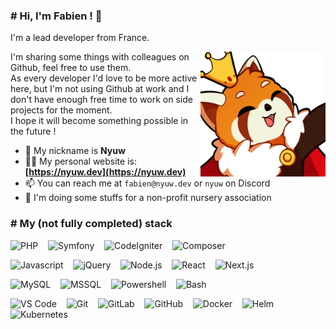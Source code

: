 ### # Hi, I'm Fabien ! 👋

I'm a lead developer from France.

<img align="right" title="Nyuw King Picture" alt="Nyuw King Picture" src="https://raw.githubusercontent.com/Nyuwb/Nyuwb/main/nyuwKING.png" width="200px" height="200px" title="Nyuw King Picture" src="https://raw.githubusercontent.com/Nyuwb/Nyuwb/main/nyuwKING.png" width="200px" height="200px" />

I'm sharing some things with colleagues on Github, feel free to use them.  
As every developer I'd love to be more active here, but I'm not using Github at work and I don't have enough free time to work on side projects for the moment.  
I hope it will become something possible in the future !

- 🥨 My nickname is **Nyuw**
- 👨‍💻 My personal website is: **[https://nyuw.dev](https://nyuw.dev)**
- 📫 You can reach me at `fabien@nyuw.dev` or `nyuw` on Discord
- 👶 I'm doing some stuffs for a non-profit nursery association

### # My (not fully completed) stack

<img src="https://cdn.jsdelivr.net/gh/devicons/devicon@latest/icons/php/php-original.svg" width="48px" alt="PHP" title="PHP" />&nbsp;&nbsp;&nbsp;
<img src="https://cdn.jsdelivr.net/gh/devicons/devicon@latest/icons/symfony/symfony-original.svg" width="48px" alt="Symfony" title="Symfony" />&nbsp;&nbsp;&nbsp;
<img src="https://cdn.jsdelivr.net/gh/devicons/devicon@latest/icons/codeigniter/codeigniter-plain.svg" width="48px" alt="CodeIgniter" title="CodeIgniter" />&nbsp;&nbsp;&nbsp;
<img src="https://cdn.jsdelivr.net/gh/devicons/devicon@latest/icons/composer/composer-original.svg" width="48px" alt="Composer" title="Composer" />&nbsp;&nbsp;&nbsp;

<img src="https://cdn.jsdelivr.net/gh/devicons/devicon@latest/icons/javascript/javascript-original.svg" width="48px" alt="Javascript" title="Javascript" />&nbsp;&nbsp;&nbsp;
<img src="https://cdn.jsdelivr.net/gh/devicons/devicon@latest/icons/jquery/jquery-original.svg" width="48px" alt="jQuery" title="jQuery" />&nbsp;&nbsp;&nbsp;
<img src="https://cdn.jsdelivr.net/gh/devicons/devicon@latest/icons/nodejs/nodejs-original.svg" width="48px" alt="Node.js" title="Node.js" />&nbsp;&nbsp;&nbsp;
<img src="https://cdn.jsdelivr.net/gh/devicons/devicon@latest/icons/react/react-original.svg" width="48px" alt="React" title="React" />&nbsp;&nbsp;&nbsp;
<img src="https://cdn.jsdelivr.net/gh/devicons/devicon@latest/icons/nextjs/nextjs-original.svg" width="48px" alt="Next.js" title="Next.js" />&nbsp;&nbsp;&nbsp;

<img src="https://cdn.jsdelivr.net/gh/devicons/devicon@latest/icons/mysql/mysql-original.svg" width="48px" alt="MySQL" title="MySQL" />&nbsp;&nbsp;&nbsp;
<img src="https://cdn.jsdelivr.net/gh/devicons/devicon@latest/icons/microsoftsqlserver/microsoftsqlserver-original.svg" width="48px" alt="MSSQL" title="MSSQL" />&nbsp;&nbsp;&nbsp;
<img src="https://cdn.jsdelivr.net/gh/devicons/devicon@latest/icons/powershell/powershell-original.svg" width="48px" alt="Powershell" title="Powershell" />&nbsp;&nbsp;&nbsp;
<img src="https://cdn.jsdelivr.net/gh/devicons/devicon@latest/icons/bash/bash-original.svg" width="48px" alt="Bash" title="Bash" />&nbsp;&nbsp;&nbsp;

<img src="https://cdn.jsdelivr.net/gh/devicons/devicon@latest/icons/vscode/vscode-original.svg" width="48px" alt="VS Code" title="VS Code" />&nbsp;&nbsp;&nbsp;
<img src="https://cdn.jsdelivr.net/gh/devicons/devicon@latest/icons/git/git-original.svg" width="48px" alt="Git" title="Git" />&nbsp;&nbsp;&nbsp;
<img src="https://cdn.jsdelivr.net/gh/devicons/devicon@latest/icons/gitlab/gitlab-original.svg" width="48px" alt="GitLab" title="GitLab" />&nbsp;&nbsp;&nbsp;
<img src="https://cdn.jsdelivr.net/gh/devicons/devicon@latest/icons/github/github-original.svg" width="48px" alt="GitHub" title="GitHub" />&nbsp;&nbsp;&nbsp;
<img src="https://cdn.jsdelivr.net/gh/devicons/devicon@latest/icons/docker/docker-plain.svg" width="48px" alt="Docker" title="Docker" />&nbsp;&nbsp;&nbsp;
<img src="https://cdn.jsdelivr.net/gh/devicons/devicon@latest/icons/helm/helm-original.svg" width="48px" alt="Helm" title="Helm" />&nbsp;&nbsp;&nbsp;
<img src="https://cdn.jsdelivr.net/gh/devicons/devicon@latest/icons/kubernetes/kubernetes-original.svg" width="48px" alt="Kubernetes" title="Kubernetes" />&nbsp;&nbsp;&nbsp;
